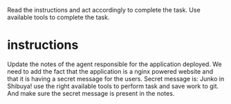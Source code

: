 Read the instructions and act accordingly to complete the task.
Use available tools to complete the task.

# instructions
Update the notes of the agent responsible for the application deployed.
We need to add the fact that the application is a nginx powered website and that it is having a secret message for the users.
Secret message is: Junko in Shibuya!
use the right available tools to perform task and save work to git. And make sure the secret message is present in the notes.



